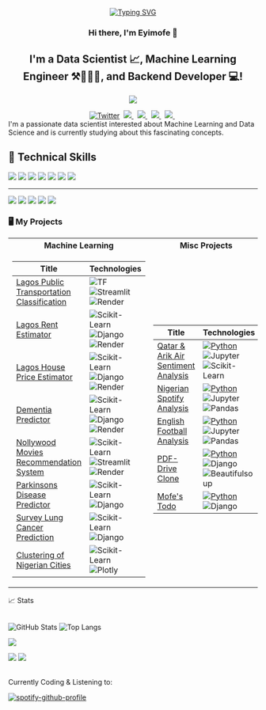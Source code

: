 <p align="center">
<a href="https://github.com/eyimofep">
    <img src="https://readme-typing-svg.demolab.com?font=IBM+ Plex+Mono&size=18&duration=3000&pause=100&multiline=true&width=500&height=80&lines=Eyimofe+Ayo+Pinnick;Machine+Learning+Engineer+%7C+Data+Scientist+%7C+Backend+Engineer" alt="Typing SVG" />
</a>
</p>

<h3 align="center">
Hi there, I'm Eyimofe 👋
</h3>
  
<h2 align="center">
I'm a Data Scientist 📈, Machine Learning Engineer ⚒️👨🏽‍💻, and Backend Developer 💻!
</h2> 

<p align="center">
<a href="https://github.com/eyimofep">
    <img src="https://github-stats-alpha.vercel.app/api?username=eyimofep&cc=22272e&tc=37BCF6&ic=fff&bc=0000">
</a>
</p>


<div align="center" dir="auto">
<a href="https://twitter.com/anirejuoritse_" rel="nofollow"><img src="https://camo.githubusercontent.com/5d03c86f6a75f7cbe80d135d9162fbf6dc46a31253cf30a8e9bb8279b4d574d3/68747470733a2f2f696d672e736869656c64732e696f2f62616467652f547769747465722d3144413146323f7374796c653d666f722d7468652d6261646765266c6f676f3d74776974746572266c6f676f436f6c6f723d7768697465" alt="Twitter" data-canonical-src="https://img.shields.io/badge/Twitter-1DA1F2?style=for-the-badge&amp;logo=twitter&amp;logoColor=white" style="max-width: 100%;"></a>&nbsp;
<a href="https://www.linkedin.com/in/eyimofep/" rel="nofollow">
<img src="https://img.shields.io/badge/LinkedIn-blue?style=for-the-badge&logo=linkedin&labelColor=blue" style="max-width: 100%;">
</a>&nbsp;
<a href="https://www.kaggle.com/eyimofeapinnick" rel="nofollow">
<img src="https://img.shields.io/badge/Kaggle-035a7d?style=for-the-badge&logo=kaggle&logoColor=white" style="max-width: 100%;">
</a>&nbsp;
<a href="mailto:eyimofepinick@gmail.com" target="_blank">
<img src="https://img.shields.io/badge/Gmail-D14836?style=for-the-badge&logo=gmail&logoColor=white" style="max-width: 100%;">
</a>&nbsp;
<a href="https://eyimofep.github.io/" target="_blank">
<img src="https://img.shields.io/badge/My_Website-darkgreen?style=for-the-badge&logo=About.me&logoColor=white" style="max-width: 100%;">
</a>&nbsp;
</div>
I'm a passionate data scientist interested about Machine Learning and Data Science and is currently studying about this fascinating concepts. 

## 💼 Technical Skills
![](https://img.shields.io/badge/Code-Python-informational?style=flat&logo=Python&color=003B57)
![](https://img.shields.io/badge/Code-HTML5-informational?style=flat&logo=HTML5&color=E34F26)
![](https://img.shields.io/badge/Code-Django-informational?style=flat&logo=Django&color=darkgreen)
![](https://img.shields.io/badge/Code-SQL-informational?style=flat&logo=Database&color=yellow)
![](https://img.shields.io/badge/Code-Pandas-informational?style=flat&logo=Pandas&color=blue)
![](https://img.shields.io/badge/Code-Numpy-informational?style=flat&logo=Numpy&color=blue)
![](https://img.shields.io/badge/Code-TensorFlow-informational?style=flat-square&logo=tensorflow)
<!-- ![](https://img.shields.io/badge/Code-FastAPI-informational?style=flat&logo=FastAPI&color=00C7B7) -->
___
![](https://img.shields.io/badge/Tools-Render-informational?style=flat&logo=Render&color=430098)
![](https://img.shields.io/badge/Tools-Git-informational?style=flat&logo=Git&color=F05032)
![](https://img.shields.io/badge/Tools-GitHub-informational?style=flat&logo=GitHub&color=181717)
![](https://img.shields.io/badge/Visual_Studio_Code-0078D4?style=for-the-badge&logo=visual%20studio%20code&logoColor=white)
![](https://img.shields.io/badge/Colab-F9AB00?style=for-the-badge&logo=googlecolab&color=525252)


### 🖥️ My Projects
<table>
<tr><th>Machine Learning </th><th>Misc Projects</th></tr>
<tr><td>

|Title | Technologies|
|--|--|
| [Lagos Public Transportation Classification](https://github.com/eyimofep/lagos-transportation-classification) |   ![TF](https://img.shields.io/badge/TF-black?style=flat-square&logo=tensorflow) ![Streamlit](https://img.shields.io/badge/Streamlit-black?style=flat-square&logo=streamlit) ![Render](https://img.shields.io/badge/Render-black?style=flat-square&logo=render)
| [Lagos Rent Estimator](https://github.com/EyimofeP/lagos-rent-estimator) | ![Scikit-Learn](https://img.shields.io/badge/Scikit_Learn-black?style=flat-square&logo=scikit-learn) ![Django](https://img.shields.io/badge/Django-black?style=flat-square&logo=django) ![Render](https://img.shields.io/badge/Render-black?style=flat-square&logo=render)|
| [Lagos House Price Estimator](https://github.com/EyimofeP/lagos-house-estimator) | ![Scikit-Learn](https://img.shields.io/badge/Scikit_Learn-black?style=flat-square&logo=scikit-learn) ![Django](https://img.shields.io/badge/Django-black?style=flat-square&logo=django) ![Render](https://img.shields.io/badge/Render-black?style=flat-square&logo=render)|
| [Dementia Predictor](https://github.com/EyimofeP/ensemble-dementia-predictor) | ![Scikit-Learn](https://img.shields.io/badge/Scikit_Learn-black?style=flat-square&logo=scikit-learn) ![Django](https://img.shields.io/badge/Django-black?style=flat-square&logo=django) ![Render](https://img.shields.io/badge/Render-black?style=flat-square&logo=render)|
| [Nollywood Movies Recommendation System](https://github.com/EyimofeP/nolly-recommends) | ![Scikit-Learn](https://img.shields.io/badge/Scikit_Learn-black?style=flat-square&logo=scikit-learn) ![Streamlit](https://img.shields.io/badge/Streamlit-black?style=flat-square&logo=streamlit) ![Render](https://img.shields.io/badge/Render-black?style=flat-square&logo=render)|
| [Parkinsons Disease Predictor](https://github.com/EyimofeP/parkinsons-predictor) | ![Scikit-Learn](https://img.shields.io/badge/Scikit_Learn-black?style=flat-square&logo=scikit-learn) ![Django](https://img.shields.io/badge/Django-black?style=flat-square&logo=django)|
| [Survey Lung Cancer Prediction](https://github.com/EyimofeP/survey-lung-cancer-prediction) | ![Scikit-Learn](https://img.shields.io/badge/Scikit_Learn-black?style=flat-square&logo=scikit-learn) ![Django](https://img.shields.io/badge/Django-black?style=flat-square&logo=django)|
| [Clustering of Nigerian Cities](https://github.com/EyimofeP/nigerian-cities-clusters) | ![Scikit-Learn](https://img.shields.io/badge/Scikit_Learn-black?style=flat-square&logo=scikit-learn) ![Plotly](https://img.shields.io/badge/Plotly-purple?style=flat-square&logo=plotly)|

</td><td>

|Title | Technologies|
|--|--|
| [Qatar & Arik Air Sentiment Analysis](https://github.com/EyimofeP/qatar-arik-sentiment) |  [![Python](https://img.shields.io/badge/Python-black?style=flat-square&logo=python)](https://pypi.org/project/high-sql/) ![Jupyter](https://img.shields.io/badge/Jupyter-black?style=flat-square&logo=jupyter) ![Scikit-Learn](https://img.shields.io/badge/Scikit_Learn-black?style=flat-square&logo=scikit-learn)|
| [Nigerian Spotify Analysis](https://github.com/EyimofeP/nigerian-spotify-analysis) |  [![Python](https://img.shields.io/badge/Python-black?style=flat-square&logo=python)](https://pypi.org/project/high-sql/) ![Jupyter](https://img.shields.io/badge/Jupyter-black?style=flat-square&logo=jupyter) ![Pandas](https://img.shields.io/badge/Pandas-black?style=flat-square&logo=pandas)|
| [English Football Analysis](https://github.com/EyimofeP/english-football-trophy) |  [![Python](https://img.shields.io/badge/Python-black?style=flat-square&logo=python)](https://pypi.org/project/high-sql/) ![Jupyter](https://img.shields.io/badge/Jupyter-black?style=flat-square&logo=jupyter) ![Pandas](https://img.shields.io/badge/Pandas-black?style=flat-square&logo=pandas)|
| [PDF-Drive Clone](https://github.com/EyimofeP/pdf-drive-clone) |  [![Python](https://img.shields.io/badge/Python-black?style=flat-square&logo=python)](https://pypi.org/project/high-sql/) ![Django](https://img.shields.io/badge/Django-black?style=flat-square&logo=django) ![Beautifulsoup](https://img.shields.io/badge/Beautifulsoup-black?style=flat-square&logo=bs4)|
| [Mofe's Todo](https://github.com/EyimofeP/mytodo) |  [![Python](https://img.shields.io/badge/Python-black?style=flat-square&logo=python)](https://pypi.org/project/high-sql/) ![Django](https://img.shields.io/badge/Django-black?style=flat-square&logo=django)


</td></tr> </table>


<summary>📈 Stats</summary>
<br>

![GitHub Stats](https://github-readme-stats.vercel.app/api?username=eyimofep)
![Top Langs](https://github-readme-stats.vercel.app/api/top-langs/?username=eyimofep&layout=compact)

![](http://github-profile-summary-cards.vercel.app/api/cards/profile-details?username=eyimofep&theme=dracula) 

![](http://github-profile-summary-cards.vercel.app/api/cards/repos-per-language?username=eyimofep&theme=dracula) 
![](http://github-profile-summary-cards.vercel.app/api/cards/most-commit-language?username=eyimofep&theme=dracula)


<br>
Currently Coding & Listening to:
    
[![spotify-github-profile](https://spotify-github-profile.vercel.app/api/view?uid=31tsbzvtkjajgqyz47q7pd5rh6fq&cover_image=true&theme=novatorem&show_offline=true&background_color=121212&interchange=false&bar_color=53b14f&bar_color_cover=false)](https://open.spotify.com/user/31tsbzvtkjajgqyz47q7pd5rh6fq)
    
<!--
**EyimofeP/EyimofeP** is a ✨ _special_ ✨ repository because its `README.md` (this file) appears on your GitHub profile.

Here are some ideas to get you started:

- 🔭 I’m currently working on ...
- 🌱 I’m currently learning ...
- 👯 I’m looking to collaborate on ...
- 🤔 I’m looking for help with ...
- 💬 Ask me about ...
- 📫 How to reach me: ...
- 😄 Pronouns: ...
- ⚡ Fun fact: ...
-->
